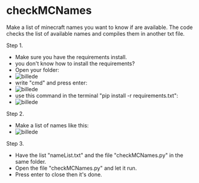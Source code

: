 # checkMCNames
Make a list of minecraft names you want to know if are available. 
The code checks the list of available names and compiles them in another txt file.

Step 1.
- Make sure you have the requirements install.
- you don't know how to install the requirements?
- Open your folder:
- ![billede](https://github.com/Demonic-code/checkMCNames/assets/115573131/ca6a7833-7898-4f91-be96-4ac83b31aced)
- write "cmd" and press enter:
- ![billede](https://github.com/Demonic-code/getName/assets/115573131/18bb9594-1e7d-4386-aa3c-de5fc7c195e8)
- use this command in the terminal "pip install -r requirements.txt":
- ![billede](https://github.com/Demonic-code/getName/assets/115573131/15efaaec-16b8-4e91-8ed7-fa62dbc0184f)

Step 2.
- Make a list of names like this:
- ![billede](https://github.com/Demonic-code/getName/assets/115573131/61d6b7ad-9742-476d-ad7e-09801a4275ee)

Step 3.
- Have the list "nameList.txt" and the file "checkMCNames.py" in the same folder.
- Open the file "checkMCNames.py" and let it run.
- Press enter to close then it's done.

